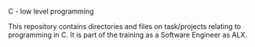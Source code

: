 C - low level programming

This repository contains directories and files on task/projects relating to programming in C. It is part of the training as a Software Engineer as ALX.